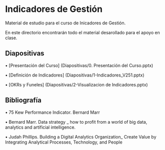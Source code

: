 # Indicadores de Gestión 

Material de estudio para el curso de Inicadores de Gestión.

En este directorio encontrarán todo el material desarollado para el apoyo en clase. 


## Diapositivas
  
  • [Presentación del Curso] (Diapositivas/0. Presentación del Curso.pptx)

  • [Definición de Indicadores] (Diapositivas/1-Indicadores_V251.pptx)

  • [OKRs y Funeles] (Diapositivas/2-Visualizacion de Indicadores.pptx)

  ## Bibliografía

  • 75 Kew Performance Indicator. Bernard Marr

  • Bernard Marr.  Data strategy _ how to profit from a world of big data, analytics and artificial intelligence.

  • Judah Phillips.  Building a Digital Analytics Organization_ Create Value by Integrating Analytical Processes, Technology, and People

